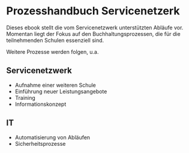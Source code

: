 # Prozesshandbuch Servicenetzerk

Dieses ebook stellt die vom Servicenetzwerk unterstützten Abläufe vor. Momentan liegt der Fokus auf den Buchhaltungsprozessen, die für die teilnehmenden Schulen essenziell sind.

Weitere Prozesse werden folgen, u.a.

## Servicenetzwerk
* Aufnahme einer weiteren Schule
* Einführung neuer Leistungsangebote
* Training
* Informationskonzept

## IT
* Automatisierung von Abläufen
* Sicherheitsprozesse
